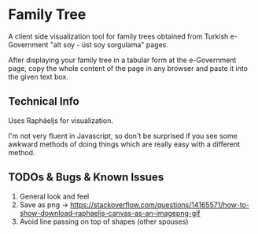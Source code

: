 # Family Tree

A client side visualization tool for family trees obtained from Turkish e-Government "alt soy - üst soy sorgulama" pages.

After displaying your family tree in a tabular form at the e-Government page, copy the whole content of the page in any browser and paste it into the given text box.

## Technical Info

Uses Raphäeljs for visualization. 

I'm not very fluent in Javascript, so don't be surprised if you see some awkward methods of doing things which are really easy with a different method.

## TODOs & Bugs & Known Issues 

1. General look and feel
2. Save as png &rarr; <https://stackoverflow.com/questions/14165571/how-to-show-download-raphaeljs-canvas-as-an-imagepng-gif>
3. Avoid line passing on top of shapes (other spouses)
